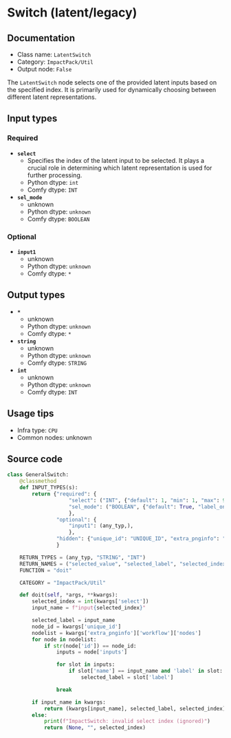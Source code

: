 # Switch (latent/legacy)
## Documentation
- Class name: `LatentSwitch`
- Category: `ImpactPack/Util`
- Output node: `False`

The `LatentSwitch` node selects one of the provided latent inputs based on the specified index. It is primarily used for dynamically choosing between different latent representations.
## Input types
### Required
- **`select`**
    - Specifies the index of the latent input to be selected. It plays a crucial role in determining which latent representation is used for further processing.
    - Python dtype: `int`
    - Comfy dtype: `INT`
- **`sel_mode`**
    - unknown
    - Python dtype: `unknown`
    - Comfy dtype: `BOOLEAN`
### Optional
- **`input1`**
    - unknown
    - Python dtype: `unknown`
    - Comfy dtype: `*`
## Output types
- **`*`**
    - unknown
    - Python dtype: `unknown`
    - Comfy dtype: `*`
- **`string`**
    - unknown
    - Python dtype: `unknown`
    - Comfy dtype: `STRING`
- **`int`**
    - unknown
    - Python dtype: `unknown`
    - Comfy dtype: `INT`
## Usage tips
- Infra type: `CPU`
- Common nodes: unknown


## Source code
```python
class GeneralSwitch:
    @classmethod
    def INPUT_TYPES(s):
        return {"required": {
                    "select": ("INT", {"default": 1, "min": 1, "max": 999999, "step": 1}),
                    "sel_mode": ("BOOLEAN", {"default": True, "label_on": "select_on_prompt", "label_off": "select_on_execution", "forceInput": False}),
                    },
                "optional": {
                    "input1": (any_typ,),
                    },
                "hidden": {"unique_id": "UNIQUE_ID", "extra_pnginfo": "EXTRA_PNGINFO"}
                }

    RETURN_TYPES = (any_typ, "STRING", "INT")
    RETURN_NAMES = ("selected_value", "selected_label", "selected_index")
    FUNCTION = "doit"

    CATEGORY = "ImpactPack/Util"

    def doit(self, *args, **kwargs):
        selected_index = int(kwargs['select'])
        input_name = f"input{selected_index}"

        selected_label = input_name
        node_id = kwargs['unique_id']
        nodelist = kwargs['extra_pnginfo']['workflow']['nodes']
        for node in nodelist:
            if str(node['id']) == node_id:
                inputs = node['inputs']

                for slot in inputs:
                    if slot['name'] == input_name and 'label' in slot:
                        selected_label = slot['label']

                break

        if input_name in kwargs:
            return (kwargs[input_name], selected_label, selected_index)
        else:
            print(f"ImpactSwitch: invalid select index (ignored)")
            return (None, "", selected_index)

```
